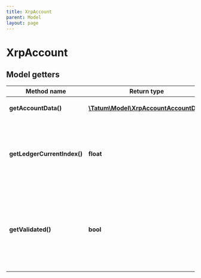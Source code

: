 ```yaml
---
title: XrpAccount
parent: Model
layout: page
---
```


# XrpAccount

## Model getters

Method name | Return type | Description | Notes
------------ | ------------- | ------------- | -------------
**getAccountData()** | [**\Tatum\Model\XrpAccountAccountData**](../XrpAccountAccountData) |  <br>Example: `null` | [optional]
**getLedgerCurrentIndex()** | **float** | The Ledger Index of the current open ledger these stats describe. <br>Example: `760476` | [optional]
**getValidated()** | **bool** | True if this data is from a validated ledger version; if omitted or set to false, this data is not final. <br>Example: `false` | [optional]

